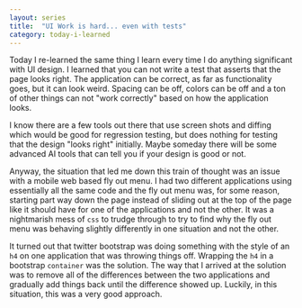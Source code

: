 ```yaml
---
layout: series
title:  "UI Work is hard... even with tests"
category: today-i-learned
---
```


Today I re-learned the same thing I learn every time I do anything significant with UI design. I learned that you can not write a test that asserts that the page looks right. The application can be correct, as far as functionality goes, but it can look weird. Spacing can be off, colors can be off and a ton of other things can not "work correctly" based on how the application looks.

I know there are a few tools out there that use screen shots and diffing which would be good for regression testing, but does nothing for testing that the design "looks right" initially. Maybe someday there will be some advanced AI tools that can tell you if your design is good or not.

Anyway, the situation that led me down this train of thought was an issue with a mobile web based fly out menu. I had two different applications using essentially all the same code and the fly out menu was, for some reason, starting part way down the page instead of sliding out at the top of the page like it should have for one of the applications and not the other. It was a nightmarish mess of `css` to trudge through to try to find why the fly out menu was behaving slightly differently in one situation and not the other.

It turned out that twitter bootstrap was doing something with the style of an `h4` on one application that was throwing things off. Wrapping the `h4` in a bootstrap `container` was the solution. The way that I arrived at the solution was to remove all of the differences between the two applications and gradually add things back until the difference showed up. Luckily, in this situation, this was a very good approach.
